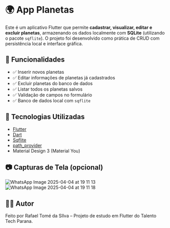 # 🌍 App Planetas

Este é um aplicativo Flutter que permite **cadastrar, visualizar, editar e excluir planetas**, armazenando os dados localmente com **SQLite** (utilizando o pacote `sqflite`). O projeto foi desenvolvido como prática de CRUD com persistência local e interface gráfica.

## 🧠 Funcionalidades

- ✅ Inserir novos planetas
- ✅ Editar informações de planetas já cadastrados
- ✅ Excluir planetas do banco de dados
- ✅ Listar todos os planetas salvos
- ✅ Validação de campos no formulário
- ✅ Banco de dados local com `sqflite`

## 📱 Tecnologias Utilizadas

- [Flutter](https://flutter.dev)
- [Dart](https://dart.dev)
- [Sqflite](https://pub.dev/packages/sqflite)
- [path_provider](https://pub.dev/packages/path_provider)
- Material Design 3 (Material You)

## 📷 Capturas de Tela (opcional)
![WhatsApp Image 2025-04-04 at 19 11 13](https://github.com/user-attachments/assets/4f02754f-66c8-4481-a347-dff34accb510)
![WhatsApp Image 2025-04-04 at 19 11 18](https://github.com/user-attachments/assets/9fbde78d-6e38-4b5e-9358-dd24a5dcee8d)

## 🧑‍💻 Autor
Feito por Rafael Tomé da SIlva – Projeto de estudo em Flutter do Talento Tech Parana.
